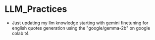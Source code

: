 # LLM_Practices

- Just updating my llm knowledge starting with gemini finetuning for english quotes generation using the "google/gemma-2b" on google colab t4

